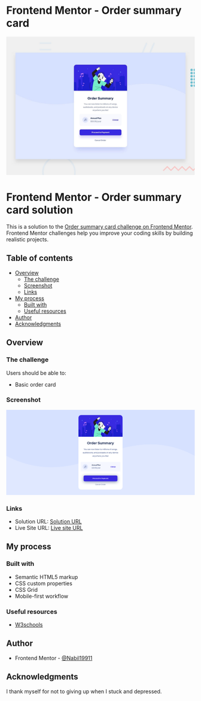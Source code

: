 # Frontend Mentor - Order summary card

![Design preview for the Order summary card coding challenge](./design/desktop-preview.jpg)

# Frontend Mentor - Order summary card solution

This is a solution to the [Order summary card challenge on Frontend Mentor](https://www.frontendmentor.io/challenges/order-summary-component-QlPmajDUj). Frontend Mentor challenges help you improve your coding skills by building realistic projects.

## Table of contents

- [Overview](#overview)
  - [The challenge](#the-challenge)
  - [Screenshot](#screenshot)
  - [Links](#links)
- [My process](#my-process)
  - [Built with](#built-with)
  - [Useful resources](#useful-resources)
- [Author](#author)
- [Acknowledgments](#acknowledgments)

## Overview

### The challenge

Users should be able to:

- Basic order card

### Screenshot

![My Solution](./solution/My-Solution-Frontend-Mentor-Order-summary-card.png)

### Links

- Solution URL: [Solution URL](https://github.com/Nabil19911/Order-Summary-FrontEnd-Mentor-)
- Live Site URL: [Live site URL](https://nabil19911.github.io/Order-Summary-FrontEnd-Mentor-/)

## My process

### Built with

- Semantic HTML5 markup
- CSS custom properties
- CSS Grid
- Mobile-first workflow

### Useful resources

- [W3schools](https://www.w3schools.com/)

## Author

- Frontend Mentor - [@Nabil19911](https://www.frontendmentor.io/profile/Nabil19911)

## Acknowledgments

I thank myself for not to giving up when I stuck and depressed.
